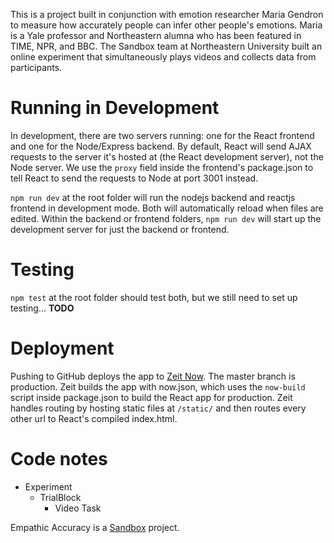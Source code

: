 This is a project built in conjunction with emotion researcher Maria Gendron to measure how accurately people can infer other people's emotions. Maria is a Yale professor and Northeastern alumna who has been featured in TIME, NPR, and BBC. The Sandbox team at Northeastern University built an online experiment that simultaneously plays videos and collects data from participants.

# Running in Development

In development, there are two servers running: one for the React frontend and one for the Node/Express backend. By default, React will send AJAX requests to the server it's hosted at (the React development server), not the Node server. We use the `proxy` field inside the frontend's package.json to tell React to send the requests to Node at port 3001 instead.

`npm run dev` at the root folder will run the nodejs backend and reactjs frontend in development mode. Both will automatically reload when files are edited. Within the backend or frontend folders, `npm run dev` will start up the development server for just the backend or frontend.

# Testing

`npm test` at the root folder should test both, but we still need to set up testing... **TODO**

# Deployment

Pushing to GitHub deploys the app to [Zeit Now](https://zeit.co/now). The master branch is production. Zeit builds the app with now.json, which uses the `now-build` script inside package.json to build the React app for production. Zeit handles routing by hosting static files at `/static/` and then routes every other url to React's compiled index.html.

# Code notes

- Experiment 
  - TrialBlock
    - Video Task

Empathic Accuracy is a [Sandbox](https://sandboxneu.com) project.
